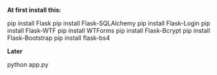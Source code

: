 **At first install this:**

pip install Flask
pip install Flask-SQLAlchemy
pip install Flask-Login
pip install Flask-WTF
pip install WTForms
pip install Flask-Bcrypt
pip install Flask-Bootstrap
pip install flask-bs4

**Later**   

python app.py